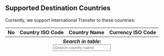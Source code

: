 <div></div>

## Supported Destination Countries

Currently, we support International Transfer to these countries:

<div id="destination-country-data" style="display: none;" data-destination-country='[
  ["AND", "Andorra", "EUR"],
  ["AUS", "Australia", "AUD"],
  ["AUT", "Austria", "EUR"],
  ["BEL", "Belgium", "EUR"],
  ["BGR", "Bulgaria", "EUR"],
  ["CHN", "China (only C2C and B2B)", "CNY"],
  ["HRV", "Croatia", "EUR"],
  ["CYP", "Cyprus", "EUR"],
  ["CZE", "Czech Republic", "EUR"],
  ["DNK", "Denmark", "EUR"],
  ["EST", "Estonia", "EUR"],
  ["FIN", "Finland", "EUR"],
  ["FRA", "France", "EUR"],
  ["DEU", "Germany", "EUR"],
  ["GRC", "Greece", "EUR"],
  ["HKG", "Hongkong", "HKD"],
  ["HUN", "Hungary", "EUR"],
  ["ISL", "Iceland", "EUR"],
  ["IND", "India", "INR"],
  ["IRL", "Ireland", "EUR"],
  ["ITA", "Italy", "EUR"],
  ["JPN", "Japan", "JPY"],
  ["LVA", "Latvia (only C2C/C2B)", "EUR"],
  ["LIE", "Liechtenstein", "EUR"],
  ["LTU", "Lithuania", "EUR"],
  ["LUX", "Luxembourg", "EUR"],
  ["MYS", "Malaysia", "MYR"],
  ["MLT", "Malta", "EUR"],
  ["MCO", "Monaco", "EUR"],
  ["NLD", "Netherlands", "EUR"],
  ["NOR", "Norway", "EUR"],
  ["PHL", "Philippines (only B2C/B2B)", "PHP"],
  ["POL", "Poland", "EUR"],
  ["PRT", "Portugal", "EUR"],
  ["ROU", "Romania", "EUR"],
  ["SMR", "San Marino", "EUR"],
  ["SAU", "Saudi Arabia", "SAR"],
  ["SGP", "Singapore", "SGD"],
  ["SVK", "Slovakia", "EUR"],
  ["SVN", "Slovenia", "EUR"],
  ["KOR", "South Korea", "KRW"],
  ["ESP", "Spain", "EUR"],
  ["SWE", "Sweden", "EUR"],
  ["CHE", "Switzerland", "EUR"],
  ["THA", "Thailand", "THB"],
  ["TUR", "Turkey", "TRY"],
  ["ARE", "United Arab Emirates", "AED"],
  ["GBR", "United Kingdom", "GBP"],
  ["USA", "United States", "USD"],
  ["VAT", "Vatican City State", "EUR"],
  ["VNM", "Vietnam (only B2C/B2B)", "VND"]
]'></div>

<table class="searchable-table searchable-table__table">
  <thead>
    <tr>
      <th>No</th>
      <th>Country ISO Code</th>
      <th>Country Name</th>
      <th>Currency ISO Code</th>
    </tr>
    <tr>
      <th colspan="4">
        <div class="searchable-table__line-wrapper">
          <em>Search in table:</em>
          <div class="searchable-table__search">
            <input id="destination-country-search-input" type="text" class="searchable-table__input" placeholder="Search country name" value="">
          </div>
        </div>
      </th>
    </tr>
  </thead>
  <tbody id="destination-country-searchable-table__body">
  </tbody>
</table>
